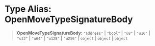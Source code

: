 # Type Alias: OpenMoveTypeSignatureBody

> **OpenMoveTypeSignatureBody**: `"address"` \| `"bool"` \| `"u8"` \| `"u16"` \| `"u32"` \| `"u64"` \| `"u128"` \| `"u256"` \| `object` \| `object` \| `object`

